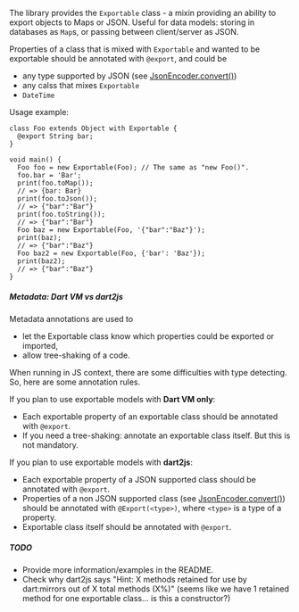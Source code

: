 The library provides the `Exportable` class - a mixin providing an ability to
export objects to Maps or JSON. Useful for data models: storing in databases as
`Map`s, or passing between client/server as JSON.

Properties of a class that is mixed with `Exportable` and wanted to be
exportable should be annotated with `@export`, and could be

* any type supported by JSON (see [JsonEncoder.convert()](http://api.dartlang.org/docs/channels/stable/latest/dart_convert/JsonEncoder.html#convert))
* any calss that mixes `Exportable`
* `DateTime`

Usage example:

    class Foo extends Object with Exportable {
      @export String bar;
    }

    void main() {
      Foo foo = new Exportable(Foo); // The same as "new Foo()".
      foo.bar = 'Bar';
      print(foo.toMap());
      // => {bar: Bar}
      print(foo.toJson());
      // => {"bar":"Bar"}
      print(foo.toString());
      // => {"bar":"Bar"}
      Foo baz = new Exportable(Foo, '{"bar":"Baz"}');
      print(baz);
      // => {"bar":"Baz"}
      Foo baz2 = new Exportable(Foo, {'bar': 'Baz'});
      print(baz2);
      // => {"bar":"Baz"}
    }

##### Metadata: Dart VM vs dart2js

Metadata annotations are used to

* let the Exportable class know which properties could be exported or imported,
* allow tree-shaking of a code.

When running in JS context, there are some difficulties with type detecting. So,
here are some annotation rules.

If you plan to use exportable models with **Dart VM only**:

* Each exportable property of an exportable class should be annotated with
  `@export`.
* If you need a tree-shaking: annotate an exportable class itself. But this is
  not mandatory.

If you plan to use exportable models with **dart2js**:

* Each exportable property of a JSON supported class should be annotated with
  `@export`.
* Properties of a non JSON supported class
  (see [JsonEncoder.convert()](http://api.dartlang.org/docs/channels/stable/latest/dart_convert/JsonEncoder.html#convert))
  should be annotated with `@Export(<type>)`, where `<type>` is a type of a
  property.
* Exportable class itself should be annotated with `@export`.

##### TODO

* Provide more information/examples in the README.
* Check why dart2js says
  "Hint: X methods retained for use by dart:mirrors out of X total methods (X%)"
  (seems like we have 1 retained method for one exportable class... is this a
  constructor?)
